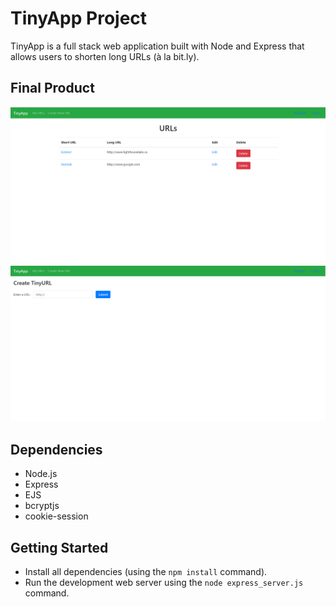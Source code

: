 # TinyApp Project

TinyApp is a full stack web application built with Node and Express that allows users to shorten long URLs (à la bit.ly).

## Final Product

!["TinyApp URLS"](https://github.com/Alberto-Jordan/tinyapp/blob/master/docs/TinyApp-URLS.png)
!["TinyAPP URLS NEW"](https://github.com/Alberto-Jordan/tinyapp/blob/master/docs/TinyApp-URLS-NEW.png)

## Dependencies

- Node.js
- Express
- EJS
- bcryptjs
- cookie-session

## Getting Started

- Install all dependencies (using the `npm install` command).
- Run the development web server using the `node express_server.js` command.
